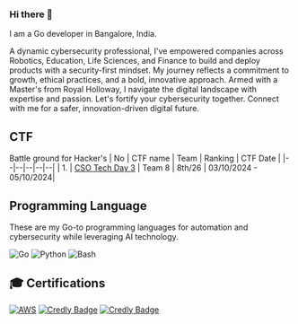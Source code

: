 ### Hi there 👋
I am a Go developer in Bangalore, India.

A dynamic cybersecurity professional, I've empowered companies across Robotics, Education, Life Sciences, and Finance to build and deploy products with a security-first mindset. My journey reflects a commitment to growth, ethical practices, and a bold, innovative approach. Armed with a Master's from Royal Holloway, I navigate the digital landscape with expertise and passion. Let's fortify your cybersecurity together. Connect with me for a safer, innovation-driven digital future.

## CTF 
Battle ground for Hacker's 
| No | CTF name | Team | Ranking | CTF Date |
|--|--|--|--|--|
| 1. | [CSO Tech Day 3](Cert/Certificate-MeghVShetty.pdf) | Team 8 | 8th/26 | 03/10/2024 - 05/10/2024|

## Programming Language 
These are my Go-to programming languages for automation and cybersecurity while leveraging AI technology.

![Go](https://img.shields.io/badge/Go-00ADD8?logo=go&logoColor=white)
![Python](https://img.shields.io/badge/Python-3776AB?logo=python&logoColor=white)
![Bash](https://img.shields.io/badge/Bash-4EAA25?logo=gnu-bash&logoColor=white)

## 🎓 Certifications
[![AWS](https://images.credly.com/size/110x110/images/00634f82-b07f-4bbd-a6bb-53de397fc3a6/image.png)](https://www.credly.com/badges/cd730ad6-c1d4-4835-94ba-0986291ca25b/public_url)
[![Credly Badge](https://images.credly.com/size/110x110/images/bbed017a-ab77-4681-9079-b335d51b083e/image.png)](https://www.credly.com/badges/63a38cfa-f644-4147-a474-ab349c83e9f6/public_url)
[![Credly Badge](https://images.credly.com/size/110x110/images/2f9eee24-6834-4595-b2b6-e8e585190a0d/IBM-Blockchain-Essentials-V2.png)](https://www.credly.com/badges/98a4ee56-c6a0-41d0-b399-cf718f288f55/public_url)

